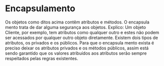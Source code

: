 # Encapsulamento

Os objetos como ditos acima contêm atributos e métodos. O encapsula mento trata de dar alguma segurança aos objetos. Explico:
Um objeto Cliente, por exemplo, tem atributos como qualquer outro e estes não podem ser acessados por qualquer outro objeto diretamente. Existem dois tipos de atributos, os privados e os públicos.
Para que o encapsula mento exista é preciso deixar os atributos privados e os métodos públicos, assim está sendo garantido que os valores atribuídos aos atributos serão sempre respeitados pelas regras existentes.
